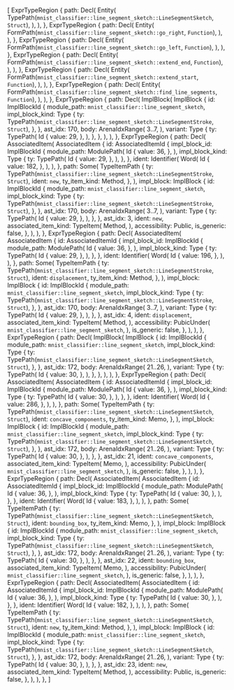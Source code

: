 [
    ExprTypeRegion {
        path: Decl(
            Entity(
                TypePath(`mnist_classifier::line_segment_sketch::LineSegmentSketch`, `Struct`),
            ),
        ),
    },
    ExprTypeRegion {
        path: Decl(
            Entity(
                FormPath(`mnist_classifier::line_segment_sketch::go_right`, `Function`),
            ),
        ),
    },
    ExprTypeRegion {
        path: Decl(
            Entity(
                FormPath(`mnist_classifier::line_segment_sketch::go_left`, `Function`),
            ),
        ),
    },
    ExprTypeRegion {
        path: Decl(
            Entity(
                FormPath(`mnist_classifier::line_segment_sketch::extend_end`, `Function`),
            ),
        ),
    },
    ExprTypeRegion {
        path: Decl(
            Entity(
                FormPath(`mnist_classifier::line_segment_sketch::extend_start`, `Function`),
            ),
        ),
    },
    ExprTypeRegion {
        path: Decl(
            Entity(
                FormPath(`mnist_classifier::line_segment_sketch::find_line_segments`, `Function`),
            ),
        ),
    },
    ExprTypeRegion {
        path: Decl(
            ImplBlock(
                ImplBlock {
                    id: ImplBlockId {
                        module_path: `mnist_classifier::line_segment_sketch`,
                        impl_block_kind: Type {
                            ty: TypePath(`mnist_classifier::line_segment_sketch::LineSegmentStroke`, `Struct`),
                        },
                    },
                    ast_idx: 170,
                    body: ArenaIdxRange(
                        3..7,
                    ),
                    variant: Type {
                        ty: TypePath(
                            Id {
                                value: 29,
                            },
                        ),
                    },
                },
            ),
        ),
    },
    ExprTypeRegion {
        path: Decl(
            AssociatedItem(
                AssociatedItem {
                    id: AssociatedItemId {
                        impl_block_id: ImplBlockId {
                            module_path: ModulePath(
                                Id {
                                    value: 36,
                                },
                            ),
                            impl_block_kind: Type {
                                ty: TypePath(
                                    Id {
                                        value: 29,
                                    },
                                ),
                            },
                        },
                        ident: Identifier(
                            Word(
                                Id {
                                    value: 182,
                                },
                            ),
                        ),
                    },
                    path: Some(
                        TypeItemPath {
                            ty: TypePath(`mnist_classifier::line_segment_sketch::LineSegmentStroke`, `Struct`),
                            ident: `new`,
                            ty_item_kind: Method,
                        },
                    ),
                    impl_block: ImplBlock {
                        id: ImplBlockId {
                            module_path: `mnist_classifier::line_segment_sketch`,
                            impl_block_kind: Type {
                                ty: TypePath(`mnist_classifier::line_segment_sketch::LineSegmentStroke`, `Struct`),
                            },
                        },
                        ast_idx: 170,
                        body: ArenaIdxRange(
                            3..7,
                        ),
                        variant: Type {
                            ty: TypePath(
                                Id {
                                    value: 29,
                                },
                            ),
                        },
                    },
                    ast_idx: 3,
                    ident: `new`,
                    associated_item_kind: TypeItem(
                        Method,
                    ),
                    accessibility: Public,
                    is_generic: false,
                },
            ),
        ),
    },
    ExprTypeRegion {
        path: Decl(
            AssociatedItem(
                AssociatedItem {
                    id: AssociatedItemId {
                        impl_block_id: ImplBlockId {
                            module_path: ModulePath(
                                Id {
                                    value: 36,
                                },
                            ),
                            impl_block_kind: Type {
                                ty: TypePath(
                                    Id {
                                        value: 29,
                                    },
                                ),
                            },
                        },
                        ident: Identifier(
                            Word(
                                Id {
                                    value: 196,
                                },
                            ),
                        ),
                    },
                    path: Some(
                        TypeItemPath {
                            ty: TypePath(`mnist_classifier::line_segment_sketch::LineSegmentStroke`, `Struct`),
                            ident: `displacement`,
                            ty_item_kind: Method,
                        },
                    ),
                    impl_block: ImplBlock {
                        id: ImplBlockId {
                            module_path: `mnist_classifier::line_segment_sketch`,
                            impl_block_kind: Type {
                                ty: TypePath(`mnist_classifier::line_segment_sketch::LineSegmentStroke`, `Struct`),
                            },
                        },
                        ast_idx: 170,
                        body: ArenaIdxRange(
                            3..7,
                        ),
                        variant: Type {
                            ty: TypePath(
                                Id {
                                    value: 29,
                                },
                            ),
                        },
                    },
                    ast_idx: 4,
                    ident: `displacement`,
                    associated_item_kind: TypeItem(
                        Method,
                    ),
                    accessibility: PubicUnder(
                        `mnist_classifier::line_segment_sketch`,
                    ),
                    is_generic: false,
                },
            ),
        ),
    },
    ExprTypeRegion {
        path: Decl(
            ImplBlock(
                ImplBlock {
                    id: ImplBlockId {
                        module_path: `mnist_classifier::line_segment_sketch`,
                        impl_block_kind: Type {
                            ty: TypePath(`mnist_classifier::line_segment_sketch::LineSegmentSketch`, `Struct`),
                        },
                    },
                    ast_idx: 172,
                    body: ArenaIdxRange(
                        21..26,
                    ),
                    variant: Type {
                        ty: TypePath(
                            Id {
                                value: 30,
                            },
                        ),
                    },
                },
            ),
        ),
    },
    ExprTypeRegion {
        path: Decl(
            AssociatedItem(
                AssociatedItem {
                    id: AssociatedItemId {
                        impl_block_id: ImplBlockId {
                            module_path: ModulePath(
                                Id {
                                    value: 36,
                                },
                            ),
                            impl_block_kind: Type {
                                ty: TypePath(
                                    Id {
                                        value: 30,
                                    },
                                ),
                            },
                        },
                        ident: Identifier(
                            Word(
                                Id {
                                    value: 286,
                                },
                            ),
                        ),
                    },
                    path: Some(
                        TypeItemPath {
                            ty: TypePath(`mnist_classifier::line_segment_sketch::LineSegmentSketch`, `Struct`),
                            ident: `concave_components`,
                            ty_item_kind: Memo,
                        },
                    ),
                    impl_block: ImplBlock {
                        id: ImplBlockId {
                            module_path: `mnist_classifier::line_segment_sketch`,
                            impl_block_kind: Type {
                                ty: TypePath(`mnist_classifier::line_segment_sketch::LineSegmentSketch`, `Struct`),
                            },
                        },
                        ast_idx: 172,
                        body: ArenaIdxRange(
                            21..26,
                        ),
                        variant: Type {
                            ty: TypePath(
                                Id {
                                    value: 30,
                                },
                            ),
                        },
                    },
                    ast_idx: 21,
                    ident: `concave_components`,
                    associated_item_kind: TypeItem(
                        Memo,
                    ),
                    accessibility: PubicUnder(
                        `mnist_classifier::line_segment_sketch`,
                    ),
                    is_generic: false,
                },
            ),
        ),
    },
    ExprTypeRegion {
        path: Decl(
            AssociatedItem(
                AssociatedItem {
                    id: AssociatedItemId {
                        impl_block_id: ImplBlockId {
                            module_path: ModulePath(
                                Id {
                                    value: 36,
                                },
                            ),
                            impl_block_kind: Type {
                                ty: TypePath(
                                    Id {
                                        value: 30,
                                    },
                                ),
                            },
                        },
                        ident: Identifier(
                            Word(
                                Id {
                                    value: 183,
                                },
                            ),
                        ),
                    },
                    path: Some(
                        TypeItemPath {
                            ty: TypePath(`mnist_classifier::line_segment_sketch::LineSegmentSketch`, `Struct`),
                            ident: `bounding_box`,
                            ty_item_kind: Memo,
                        },
                    ),
                    impl_block: ImplBlock {
                        id: ImplBlockId {
                            module_path: `mnist_classifier::line_segment_sketch`,
                            impl_block_kind: Type {
                                ty: TypePath(`mnist_classifier::line_segment_sketch::LineSegmentSketch`, `Struct`),
                            },
                        },
                        ast_idx: 172,
                        body: ArenaIdxRange(
                            21..26,
                        ),
                        variant: Type {
                            ty: TypePath(
                                Id {
                                    value: 30,
                                },
                            ),
                        },
                    },
                    ast_idx: 22,
                    ident: `bounding_box`,
                    associated_item_kind: TypeItem(
                        Memo,
                    ),
                    accessibility: PubicUnder(
                        `mnist_classifier::line_segment_sketch`,
                    ),
                    is_generic: false,
                },
            ),
        ),
    },
    ExprTypeRegion {
        path: Decl(
            AssociatedItem(
                AssociatedItem {
                    id: AssociatedItemId {
                        impl_block_id: ImplBlockId {
                            module_path: ModulePath(
                                Id {
                                    value: 36,
                                },
                            ),
                            impl_block_kind: Type {
                                ty: TypePath(
                                    Id {
                                        value: 30,
                                    },
                                ),
                            },
                        },
                        ident: Identifier(
                            Word(
                                Id {
                                    value: 182,
                                },
                            ),
                        ),
                    },
                    path: Some(
                        TypeItemPath {
                            ty: TypePath(`mnist_classifier::line_segment_sketch::LineSegmentSketch`, `Struct`),
                            ident: `new`,
                            ty_item_kind: Method,
                        },
                    ),
                    impl_block: ImplBlock {
                        id: ImplBlockId {
                            module_path: `mnist_classifier::line_segment_sketch`,
                            impl_block_kind: Type {
                                ty: TypePath(`mnist_classifier::line_segment_sketch::LineSegmentSketch`, `Struct`),
                            },
                        },
                        ast_idx: 172,
                        body: ArenaIdxRange(
                            21..26,
                        ),
                        variant: Type {
                            ty: TypePath(
                                Id {
                                    value: 30,
                                },
                            ),
                        },
                    },
                    ast_idx: 23,
                    ident: `new`,
                    associated_item_kind: TypeItem(
                        Method,
                    ),
                    accessibility: Public,
                    is_generic: false,
                },
            ),
        ),
    },
]